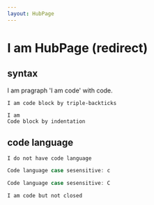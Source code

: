 ```yaml
---
layout: HubPage
---
```


# I am HubPage (redirect)

## syntax

I am pragraph 'I am code' with code.

```
I am code block by triple-backticks
```

    I am
    Code block by indentation


## code language

```
I do not have code language
```

```c
Code language case sesensitive: c
```

```C
Code language case sesensitive: C
```

```csharp
I am code but not closed
